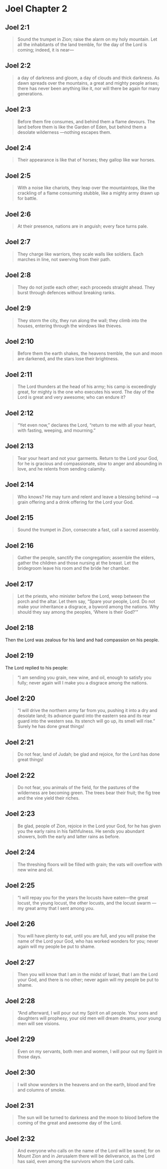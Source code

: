 # Joel Chapter 2

## Joel 2:1

> Sound the trumpet in Zion;
> raise the alarm on my holy mountain.
> Let all the inhabitants of the land tremble,
> for the day of the Lord is coming;
> indeed, it is near—

## Joel 2:2

> a day of darkness and gloom,
> a day of clouds and thick darkness.
> As dawn spreads over the mountains,
> a great and mighty people arises;
> there has never been anything like it,
> nor will there be again for many generations.

## Joel 2:3

> Before them fire consumes,
> and behind them a flame devours.
> The land before them is like the Garden of Eden,
> but behind them a desolate wilderness
> —nothing escapes them.

## Joel 2:4

> Their appearance is like that of horses;
> they gallop like war horses.

## Joel 2:5

> With a noise like chariots,
> they leap over the mountaintops,
> like the crackling of a flame consuming stubble,
> like a mighty army drawn up for battle.

## Joel 2:6

> At their presence, nations are in anguish;
> every face turns pale.

## Joel 2:7

> They charge like warriors,
> they scale walls like soldiers.
> Each marches in line,
> not swerving from their path.

## Joel 2:8

> They do not jostle each other;
> each proceeds straight ahead.
> They burst through defences
> without breaking ranks.

## Joel 2:9

> They storm the city,
> they run along the wall;
> they climb into the houses,
> entering through the windows like thieves.

## Joel 2:10

> Before them the earth shakes,
> the heavens tremble,
> the sun and moon are darkened,
> and the stars lose their brightness.

## Joel 2:11

> The Lord thunders at the head of his army;
> his camp is exceedingly great,
> for mighty is the one who executes his word.
> The day of the Lord is great and very awesome;
> who can endure it?

## Joel 2:12

> “Yet even now,” declares the Lord,
> “return to me with all your heart,
> with fasting, weeping, and mourning.”

## Joel 2:13

> Tear your heart and not your garments.
> Return to the Lord your God,
> for he is gracious and compassionate,
> slow to anger and abounding in love,
> and he relents from sending calamity.

## Joel 2:14

> Who knows? He may turn and relent
> and leave a blessing behind
> —a grain offering and a drink offering
> for the Lord your God.

## Joel 2:15

> Sound the trumpet in Zion,
> consecrate a fast,
> call a sacred assembly.

## Joel 2:16

> Gather the people,
> sanctify the congregation;
> assemble the elders,
> gather the children and those nursing at the breast.
> Let the bridegroom leave his room
> and the bride her chamber.

## Joel 2:17

> Let the priests, who minister before the Lord,
> weep between the porch and the altar.
> Let them say,
> “Spare your people, Lord.
> Do not make your inheritance a disgrace,
> a byword among the nations.
> Why should they say among the peoples,
> ‘Where is their God?’”

## Joel 2:18

Then the Lord was zealous for his land and had compassion on his people.

## Joel 2:19

The Lord replied to his people:

> “I am sending you grain, new wine, and oil,
> enough to satisfy you fully;
> never again will I make you a disgrace among the nations.

## Joel 2:20

> “I will drive the northern army far from you,
> pushing it into a dry and desolate land;
> its advance guard into the eastern sea
> and its rear guard into the western sea.
> Its stench will go up, its smell will rise.”
> Surely he has done great things!

## Joel 2:21

> Do not fear, land of Judah;
> be glad and rejoice,
> for the Lord has done great things!

## Joel 2:22

> Do not fear, you animals of the field,
> for the pastures of the wilderness are becoming green.
> The trees bear their fruit;
> the fig tree and the vine yield their riches.

## Joel 2:23

> Be glad, people of Zion,
> rejoice in the Lord your God,
> for he has given you the early rains in his faithfulness.
> He sends you abundant showers,
> both the early and latter rains as before.

## Joel 2:24

> The threshing floors will be filled with grain;
> the vats will overflow with new wine and oil.

## Joel 2:25

> “I will repay you for the years
> the locusts have eaten—the great locust,
> the young locust, the other locusts, and the locust swarm
> —my great army that I sent among you.

## Joel 2:26

> You will have plenty to eat, until you are full,
> and you will praise the name of the Lord your God,
> who has worked wonders for you;
> never again will my people be put to shame.

## Joel 2:27

> Then you will know that I am in the midst of Israel,
> that I am the Lord your God,
> and there is no other;
> never again will my people be put to shame.

## Joel 2:28

> “And afterward,
> I will pour out my Spirit on all people.
> Your sons and daughters will prophesy,
> your old men will dream dreams,
> your young men will see visions.

## Joel 2:29

> Even on my servants, both men and women,
> I will pour out my Spirit in those days.

## Joel 2:30

> I will show wonders in the heavens and on the earth,
> blood and fire and columns of smoke.

## Joel 2:31

> The sun will be turned to darkness
> and the moon to blood
> before the coming of the great and awesome day of the Lord.

## Joel 2:32

> And everyone who calls
> on the name of the Lord will be saved;
> for on Mount Zion and in Jerusalem
> there will be deliverance,
> as the Lord has said,
> even among the survivors whom the Lord calls.
